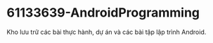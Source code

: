 # 61133639-AndroidProgramming
Kho lưu trữ các bài thực hành, dự án và các bài tập lập trình Android.
